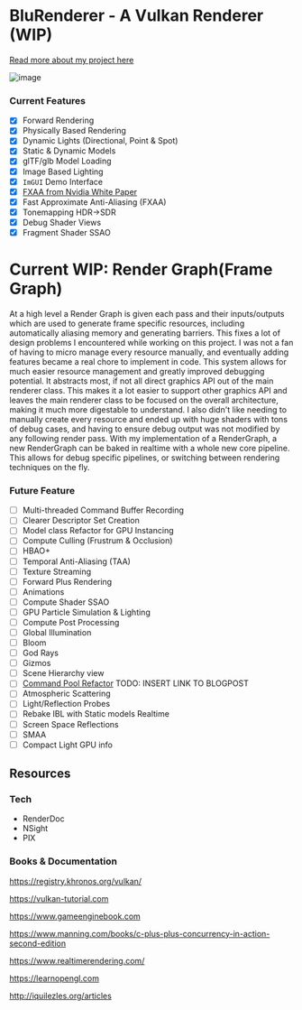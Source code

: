 # BluRenderer - A Vulkan Renderer (WIP)
[Read more about my project here](https://2401-lucas-github-io.vercel.app/)

![image](https://github.com/user-attachments/assets/63469291-7188-43a8-beb7-3e16d88190cb)


### Current Features
- [x] Forward Rendering
- [x] Physically Based Rendering
- [x] Dynamic Lights (Directional, Point & Spot)
- [x] Static & Dynamic Models
- [x] glTF/glb Model Loading
- [x] Image Based Lighting
- [x] `ImGUI` Demo Interface
- [x] [FXAA from Nvidia White Paper](https://developer.download.nvidia.com/assets/gamedev/files/sdk/11/FXAA_WhitePaper.pdf) 
- [x] Fast Approximate Anti-Aliasing (FXAA)
- [x] Tonemapping HDR->SDR
- [x] Debug Shader Views
- [x] Fragment Shader SSAO

# Current WIP: Render Graph(Frame Graph)
At a high level a Render Graph is given each pass and their inputs/outputs which are used to generate frame specific resources, including automatically aliasing memory and generating barriers. This fixes a lot of design problems I encountered while working on this project. I was not a fan of having to micro manage every resource manually, and eventually adding features became a real chore to implement in  code. This system allows for much easier resource management and greatly improved debugging potential. It abstracts most, if not all direct graphics API out of the main renderer class. This makes it a lot easier to support other graphics API and leaves the main renderer class to be focused on the overall architecture, making it much more digestable to understand.
I also didn't like needing to manually create every resource and ended up with huge shaders with tons of debug cases, and having to ensure debug output was not modified by any following render pass. With my implementation of a RenderGraph, a new RenderGraph can be baked in realtime with a whole new core pipeline. This allows for debug specific pipelines, or switching between rendering techniques on the fly.

### Future Feature
- [ ] Multi-threaded Command Buffer Recording
- [ ] Clearer Descriptor Set Creation
- [ ] Model class Refactor for GPU Instancing
- [ ] Compute Culling (Frustrum & Occlusion)
- [ ] HBAO+
- [ ] Temporal Anti-Aliasing (TAA)  
- [ ] Texture Streaming
- [ ] Forward Plus Rendering
- [ ] Animations
- [ ] Compute Shader SSAO
- [ ] GPU Particle Simulation & Lighting
- [ ] Compute Post Processing
- [ ] Global Illumination
- [ ] Bloom
- [ ] God Rays
- [ ] Gizmos
- [ ] Scene Hierarchy view
- [ ] [Command Pool Refactor]() TODO: INSERT LINK TO BLOGPOST
- [ ] Atmospheric Scattering
- [ ] Light/Reflection Probes
- [ ] Rebake IBL with Static models Realtime
- [ ] Screen Space Reflections
- [ ] SMAA
- [ ] Compact Light GPU info
  
## Resources
### Tech
- RenderDoc
- NSight
- PIX

### Books & Documentation
https://registry.khronos.org/vulkan/

https://vulkan-tutorial.com

https://www.gameenginebook.com

https://www.manning.com/books/c-plus-plus-concurrency-in-action-second-edition

https://www.realtimerendering.com/

https://learnopengl.com

http://iquilezles.org/articles
